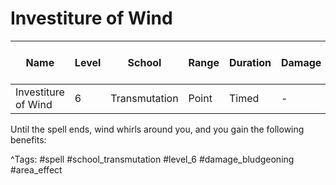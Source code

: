 # Investiture of Wind

| Name | Level | School | Range | Duration | Damage | Save DC & Type |
|------|-------|--------|-------|----------|--------|----------------|
| Investiture of Wind | 6 | Transmutation | Point | Timed | - | - |

Until the spell ends, wind whirls around you, and you gain the following benefits:

^Tags: #spell #school_transmutation #level_6 #damage_bludgeoning #area_effect